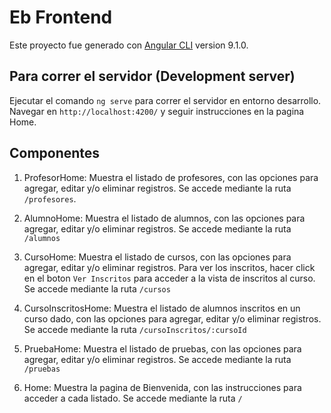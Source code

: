 # Eb  Frontend

Este proyecto fue generado con [Angular CLI](https://github.com/angular/angular-cli) version 9.1.0.

## Para correr el servidor (Development server)

Ejecutar el comando `ng serve` para correr el servidor en entorno desarrollo. Navegar en `http://localhost:4200/` y seguir instrucciones en la pagina Home.

## Componentes

1. ProfesorHome: Muestra el listado de profesores, con las opciones para agregar, editar y/o eliminar registros.
Se accede mediante la ruta `/profesores`.

2. AlumnoHome: Muestra el listado de alumnos, con las opciones para agregar, editar y/o eliminar registros.
Se accede mediante la ruta `/alumnos`

3. CursoHome: Muestra el listado de cursos, con las opciones para agregar, editar y/o eliminar registros. Para ver los inscritos, hacer click en el boton `Ver Inscritos` para acceder a la vista de inscritos al curso. 
Se accede mediante la ruta `/cursos`

4. CursoInscritosHome: Muestra el listado de alumnos inscritos en un curso dado, con las opciones para agregar, editar y/o eliminar registros. Se accede mediante la ruta `/cursoInscritos/:cursoId`

5. PruebaHome: Muestra el listado de pruebas, con las opciones para agregar, editar y/o eliminar registros.
Se accede mediante la ruta `/pruebas`

6. Home: Muestra la pagina de Bienvenida, con las instrucciones para acceder a cada listado.
Se accede mediante la ruta `/`
